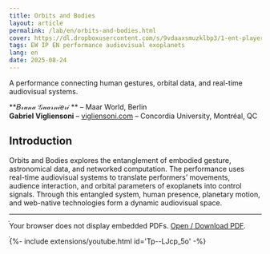 ```yaml
---
title: Orbits and Bodies
layout: article
permalink: /lab/en/orbits-and-bodies.html
cover: https://dl.dropboxusercontent.com/s/9vdaaxsmuzklbp3/1-ent-player-yellow.jpg?raw=1
tags: EW IP EN performance audiovisual exoplanets
lang: en
date: 2025-08-24
---
```


A performance connecting human gestures, orbital data, and real-time audiovisual systems.

**𝐵𝓇𝓊𝓃𝒶 𝒢𝓊𝒶𝓇𝓃𝒾𝑒𝓇𝒾 ** – Maar World, Berlin  
**Gabriel Vigliensoni** – [vigliensoni.com](https://vigliensoni.com/) – Concordia University, Montréal, QC

## Introduction

Orbits and Bodies explores the entanglement of embodied gesture, astronomical data, and networked computation. The performance uses real-time audiovisual systems to translate performers’ movements, audience interaction, and orbital parameters of exoplanets into control signals. Through this entangled system, human presence, planetary motion, and web-native technologies form a dynamic audiovisual space.

---

<div class="pdf-embed pdf-preview">
  <object data="/img/pdf/WAC25-Orbits-and-Bodies-Bruna-Gabriel.pdf#toolbar=0" type="application/pdf" width="100%" height="1000px" aria-label="Orbits and Bodies PDF">
    <p>Your browser does not display embedded PDFs. <a href="/img/pdf/WAC25-Orbits-and-Bodies-Bruna-Gabriel.pdf" target="_blank" rel="noopener">Open / Download PDF</a>.</p>
  </object>
  <div class="pdf-fallback" aria-hidden="true" style="display:none; text-align:center; margin:.75rem 0 1.25rem;">
    <a class="button button--outline-info button--rounded" style="font-size:.75rem;" href="/img/pdf/WAC25-Orbits-and-Bodies-Bruna-Gabriel.pdf" target="_blank" rel="noopener">Open / Download PDF</a>
  </div>
</div>
<style>
.pdf-embed object { box-shadow:0 0 0 1px #222,0 6px 24px -6px rgba(0,0,0,.55); border-radius:10px; background:#111; }
@media (max-width:860px){ .pdf-embed object { height:900px !important; } }
@media (max-width:640px){ .pdf-embed object { display:none; } .pdf-embed .pdf-fallback { display:block !important; } }
</style>

<div class="media-frame ratio-169">
  {%- include extensions/youtube.html id='Tp--LJcp_5o' -%}
</div>

